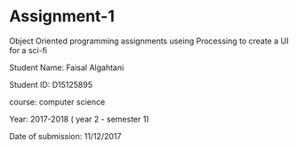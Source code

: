 # Assignment-1

Object Oriented programming assignments useing Processing to create a UI for a sci-fi 

Student Name: Faisal Algahtani

Student ID:  D15125895

course: computer science 

Year: 2017-2018 ( year 2 - semester 1)

Date of submission: 11/12/2017
